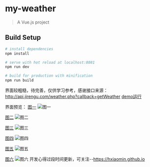 # my-weather

> A Vue.js project

## Build Setup

``` bash
# install dependencies
npm install

# serve with hot reload at localhost:8081
npm run dev

# build for production with minification
npm run build
```

界面较粗糙，待完善，仅供学习参考，感谢接口来源：http://api.jirengu.com/weather.php?callback=getWeather
[demo运行](http://123.206.95.205:8888)

界面预览：
[图一](http://7xt1hs.com1.z0.glb.clouddn.com/my-weather1.png)
![图一](http://7xt1hs.com1.z0.glb.clouddn.com/my-weather1.png)

[图二](http://7xt1hs.com1.z0.glb.clouddn.com/my-weather2.png)
![图二](http://7xt1hs.com1.z0.glb.clouddn.com/my-weather2.png)

[图三](http://7xt1hs.com1.z0.glb.clouddn.com/my-weather3.png)
![图三](http://7xt1hs.com1.z0.glb.clouddn.com/my-weather3.png)

[图四](http://7xt1hs.com1.z0.glb.clouddn.com/my-weather4.png)
![图四](http://7xt1hs.com1.z0.glb.clouddn.com/my-weather4.png)

[图五](http://7xt1hs.com1.z0.glb.clouddn.com/my-weather5.png)
![图五](http://7xt1hs.com1.z0.glb.clouddn.com/my-weather5.png)

[图六](http://7xt1hs.com1.z0.glb.clouddn.com/my-weather6.png)
![图六](http://7xt1hs.com1.z0.glb.clouddn.com/my-weather6.png)
开发心得过段时间更新，可关注--https://hxiaomin.github.io